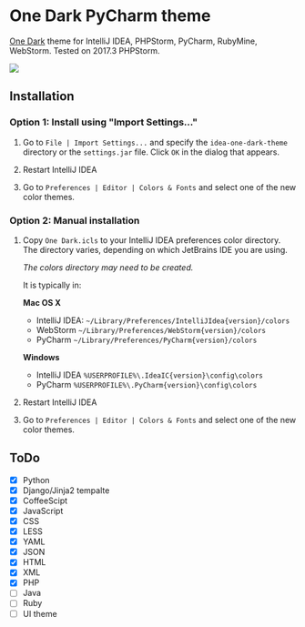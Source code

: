 # One Dark PyCharm theme

[One Dark](https://github.com/atom/one-dark-syntax) theme for IntelliJ IDEA, PHPStorm, PyCharm, RubyMine, WebStorm. Tested on 2017.3 PHPStorm.

![](screenshots/1.png)

## Installation

### Option 1: Install using "Import Settings..."

1. Go to `File | Import Settings...` and specify the `idea-one-dark-theme` directory or the `settings.jar` file.
 Click `OK` in the dialog that appears.

2. Restart IntelliJ IDEA

3. Go to `Preferences | Editor | Colors & Fonts` and select one of the new 
color themes.

### Option 2: Manual installation

1.  Copy `One Dark.icls` to your IntelliJ IDEA preferences
    color directory. The directory varies, depending on which JetBrains IDE you are using. 

    *The colors directory may need to be created.*

    It is typically in:

    **Mac OS X**

    * IntelliJ IDEA: `~/Library/Preferences/IntelliJIdea{version}/colors`
    * WebStorm `~/Library/Preferences/WebStorm{version}/colors`
    * PyCharm `~/Library/Preferences/PyCharm{version}/colors`

    **Windows**
    * IntelliJ IDEA `%USERPROFILE%\.IdeaIC{version}\config\colors` 
    * PyCharm `%USERPROFILE%\.PyCharm{version}\config\colors`

2. Restart IntelliJ IDEA

3. Go to `Preferences | Editor | Colors & Fonts` and select one of the new 
color themes.

## ToDo

- [x] Python
- [x] Django/Jinja2 tempalte
- [x] CoffeeScipt
- [x] JavaScript
- [x] CSS
- [x] LESS
- [x] YAML
- [x] JSON
- [x] HTML
- [x] XML
- [x] PHP
- [ ] Java
- [ ] Ruby
- [ ] UI theme
